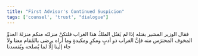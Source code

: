 ```yaml
---
title: "First Advisor's Continued Suspicion"
tags: ['counsel', 'trust', "dialogue"]
---
```


 فقال الوزير المشير بقتله إذا لم يَقتُل الملكُ هذا الغراب فلتكنْ منزلتُه منكم منزلةَ العدوِّ المخوف المحترَس منه فإنَّ الغراب ذو أدبٍ ومكرٍ ومكيدةٍ وما أراه يرضى بالمُقام معنا ولا جاء إلينا إلَّا لما يُصلحه ويُفسدنا
